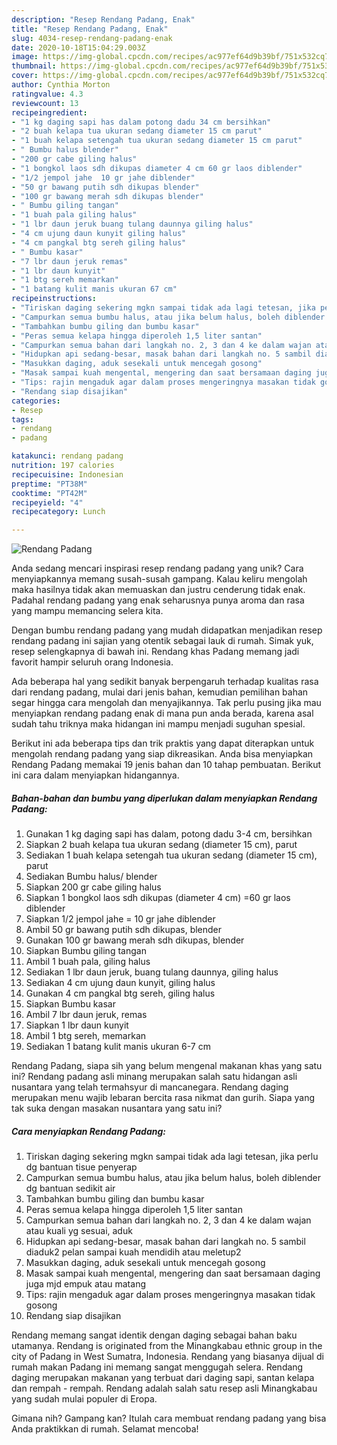 ```yaml
---
description: "Resep Rendang Padang, Enak"
title: "Resep Rendang Padang, Enak"
slug: 4034-resep-rendang-padang-enak
date: 2020-10-18T15:04:29.003Z
image: https://img-global.cpcdn.com/recipes/ac977ef64d9b39bf/751x532cq70/rendang-padang-foto-resep-utama.jpg
thumbnail: https://img-global.cpcdn.com/recipes/ac977ef64d9b39bf/751x532cq70/rendang-padang-foto-resep-utama.jpg
cover: https://img-global.cpcdn.com/recipes/ac977ef64d9b39bf/751x532cq70/rendang-padang-foto-resep-utama.jpg
author: Cynthia Morton
ratingvalue: 4.3
reviewcount: 13
recipeingredient:
- "1 kg daging sapi has dalam potong dadu 34 cm bersihkan"
- "2 buah kelapa tua ukuran sedang diameter 15 cm parut"
- "1 buah kelapa setengah tua ukuran sedang diameter 15 cm parut"
- " Bumbu halus blender"
- "200 gr cabe giling halus"
- "1 bongkol laos sdh dikupas diameter 4 cm 60 gr laos diblender"
- "1/2 jempol jahe  10 gr jahe diblender"
- "50 gr bawang putih sdh dikupas blender"
- "100 gr bawang merah sdh dikupas blender"
- " Bumbu giling tangan"
- "1 buah pala giling halus"
- "1 lbr daun jeruk buang tulang daunnya giling halus"
- "4 cm ujung daun kunyit giling halus"
- "4 cm pangkal btg sereh giling halus"
- " Bumbu kasar"
- "7 lbr daun jeruk remas"
- "1 lbr daun kunyit"
- "1 btg sereh memarkan"
- "1 batang kulit manis ukuran 67 cm"
recipeinstructions:
- "Tiriskan daging sekering mgkn sampai tidak ada lagi tetesan, jika perlu dg bantuan tisue penyerap"
- "Campurkan semua bumbu halus, atau jika belum halus, boleh diblender dg bantuan sedikit air"
- "Tambahkan bumbu giling dan bumbu kasar"
- "Peras semua kelapa hingga diperoleh 1,5 liter santan"
- "Campurkan semua bahan dari langkah no. 2, 3 dan 4 ke dalam wajan atau kuali yg sesuai, aduk"
- "Hidupkan api sedang-besar, masak bahan dari langkah no. 5 sambil diaduk2 pelan sampai kuah mendidih atau meletup2"
- "Masukkan daging, aduk sesekali untuk mencegah gosong"
- "Masak sampai kuah mengental, mengering dan saat bersamaan daging juga mjd empuk atau matang"
- "Tips: rajin mengaduk agar dalam proses mengeringnya masakan tidak gosong"
- "Rendang siap disajikan"
categories:
- Resep
tags:
- rendang
- padang

katakunci: rendang padang 
nutrition: 197 calories
recipecuisine: Indonesian
preptime: "PT38M"
cooktime: "PT42M"
recipeyield: "4"
recipecategory: Lunch

---
```



![Rendang Padang](https://img-global.cpcdn.com/recipes/ac977ef64d9b39bf/751x532cq70/rendang-padang-foto-resep-utama.jpg)

Anda sedang mencari inspirasi resep rendang padang yang unik? Cara menyiapkannya memang susah-susah gampang. Kalau keliru mengolah maka hasilnya tidak akan memuaskan dan justru cenderung tidak enak. Padahal rendang padang yang enak seharusnya punya aroma dan rasa yang mampu memancing selera kita.

Dengan bumbu rendang padang yang mudah didapatkan menjadikan resep rendang padang ini sajian yang otentik sebagai lauk di rumah. Simak yuk, resep selengkapnya di bawah ini. Rendang khas Padang memang jadi favorit hampir seluruh orang Indonesia.

Ada beberapa hal yang sedikit banyak berpengaruh terhadap kualitas rasa dari rendang padang, mulai dari jenis bahan, kemudian pemilihan bahan segar hingga cara mengolah dan menyajikannya. Tak perlu pusing jika mau menyiapkan rendang padang enak di mana pun anda berada, karena asal sudah tahu triknya maka hidangan ini mampu menjadi suguhan spesial.


Berikut ini ada beberapa tips dan trik praktis yang dapat diterapkan untuk mengolah rendang padang yang siap dikreasikan. Anda bisa menyiapkan Rendang Padang memakai 19 jenis bahan dan 10 tahap pembuatan. Berikut ini cara dalam menyiapkan hidangannya.

<!--inarticleads1-->

##### Bahan-bahan dan bumbu yang diperlukan dalam menyiapkan Rendang Padang:

1. Gunakan 1 kg daging sapi has dalam, potong dadu 3-4 cm, bersihkan
1. Siapkan 2 buah kelapa tua ukuran sedang (diameter 15 cm), parut
1. Sediakan 1 buah kelapa setengah tua ukuran sedang (diameter 15 cm), parut
1. Sediakan  Bumbu halus/ blender
1. Siapkan 200 gr cabe giling halus
1. Siapkan 1 bongkol laos sdh dikupas (diameter 4 cm) =60 gr laos diblender
1. Siapkan 1/2 jempol jahe = 10 gr jahe diblender
1. Ambil 50 gr bawang putih sdh dikupas, blender
1. Gunakan 100 gr bawang merah sdh dikupas, blender
1. Siapkan  Bumbu giling tangan
1. Ambil 1 buah pala, giling halus
1. Sediakan 1 lbr daun jeruk, buang tulang daunnya, giling halus
1. Sediakan 4 cm ujung daun kunyit, giling halus
1. Gunakan 4 cm pangkal btg sereh, giling halus
1. Siapkan  Bumbu kasar
1. Ambil 7 lbr daun jeruk, remas
1. Siapkan 1 lbr daun kunyit
1. Ambil 1 btg sereh, memarkan
1. Sediakan 1 batang kulit manis ukuran 6-7 cm


Rendang Padang, siapa sih yang belum mengenal makanan khas yang satu ini? Rendang padang asli minang merupakan salah satu hidangan asli nusantara yang telah termahsyur di mancanegara. Rendang daging merupakan menu wajib lebaran bercita rasa nikmat dan gurih. Siapa yang tak suka dengan masakan nusantara yang satu ini? 

<!--inarticleads2-->

##### Cara menyiapkan Rendang Padang:

1. Tiriskan daging sekering mgkn sampai tidak ada lagi tetesan, jika perlu dg bantuan tisue penyerap
1. Campurkan semua bumbu halus, atau jika belum halus, boleh diblender dg bantuan sedikit air
1. Tambahkan bumbu giling dan bumbu kasar
1. Peras semua kelapa hingga diperoleh 1,5 liter santan
1. Campurkan semua bahan dari langkah no. 2, 3 dan 4 ke dalam wajan atau kuali yg sesuai, aduk
1. Hidupkan api sedang-besar, masak bahan dari langkah no. 5 sambil diaduk2 pelan sampai kuah mendidih atau meletup2
1. Masukkan daging, aduk sesekali untuk mencegah gosong
1. Masak sampai kuah mengental, mengering dan saat bersamaan daging juga mjd empuk atau matang
1. Tips: rajin mengaduk agar dalam proses mengeringnya masakan tidak gosong
1. Rendang siap disajikan


Rendang memang sangat identik dengan daging sebagai bahan baku utamanya. Rendang is originated from the Minangkabau ethnic group in the city of Padang in West Sumatra, Indonesia. Rendang yang biasanya dijual di rumah makan Padang ini memang sangat menggugah selera. Rendang daging merupakan makanan yang terbuat dari daging sapi, santan kelapa dan rempah - rempah. Rendang adalah salah satu resep asli Minangkabau yang sudah mulai populer di Eropa. 

Gimana nih? Gampang kan? Itulah cara membuat rendang padang yang bisa Anda praktikkan di rumah. Selamat mencoba!

